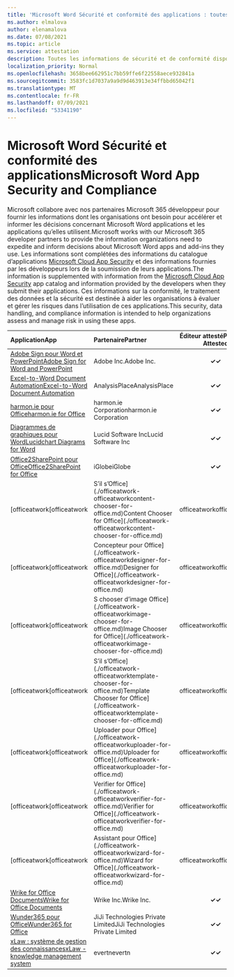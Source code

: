 ```yaml
---
title: 'Microsoft Word Sécurité et conformité des applications : toutes les applications'
ms.author: elmalova
author: elenamalova
ms.date: 07/08/2021
ms.topic: article
ms.service: attestation
description: Toutes les informations de sécurité et de conformité disponibles pour toutes les Microsoft Word applications.
localization_priority: Normal
ms.openlocfilehash: 3658bee662951c7bb59ffe6f22558aece932841a
ms.sourcegitcommit: 3583fc1d7037a9a9d9d463913e34ffbbd65042f1
ms.translationtype: MT
ms.contentlocale: fr-FR
ms.lasthandoff: 07/09/2021
ms.locfileid: "53341190"
---
```

# <a name="microsoft-word-app-security-and-compliance"></a><span data-ttu-id="440bc-103">Microsoft Word Sécurité et conformité des applications</span><span class="sxs-lookup"><span data-stu-id="440bc-103">Microsoft Word App Security and Compliance</span></span>

<span data-ttu-id="440bc-104">Microsoft collabore avec nos partenaires Microsoft 365 développeur pour fournir les informations dont les organisations ont besoin pour accélérer et informer les décisions concernant Microsoft Word applications et les applications qu’elles utilisent.</span><span class="sxs-lookup"><span data-stu-id="440bc-104">Microsoft works with our Microsoft 365 developer partners to provide the information organizations need to expedite and inform decisions about Microsoft Word apps and add-ins they use.</span></span> <span data-ttu-id="440bc-105">Les informations sont complétées des informations du catalogue d’applications [Microsoft Cloud App Security](https://www.microsoft.com/en-us/enterprise-mobility-security/cloud-app-security) et des informations fournies par les développeurs lors de la soumission de leurs applications.</span><span class="sxs-lookup"><span data-stu-id="440bc-105">The information is supplemented with information from the [Microsoft Cloud App Security](https://www.microsoft.com/en-us/enterprise-mobility-security/cloud-app-security) app catalog and information provided by the developers when they submit their applications.</span></span> <span data-ttu-id="440bc-106">Ces informations sur la conformité, le traitement des données et la sécurité est destinée à aider les organisations à évaluer et gérer les risques dans l’utilisation de ces applications.</span><span class="sxs-lookup"><span data-stu-id="440bc-106">This security, data handling, and compliance information is intended to help organizations assess and manage risk in using these apps.</span></span>

| <span data-ttu-id="440bc-107">**Application**</span><span class="sxs-lookup"><span data-stu-id="440bc-107">**App**</span></span> | <span data-ttu-id="440bc-108">**Partenaire**</span><span class="sxs-lookup"><span data-stu-id="440bc-108">**Partner**</span></span> | <span data-ttu-id="440bc-109">**Éditeur attesté**</span><span class="sxs-lookup"><span data-stu-id="440bc-109">**Publisher Attested**</span></span> | <span data-ttu-id="440bc-110">**Certifié**</span><span class="sxs-lookup"><span data-stu-id="440bc-110">**Certified**</span></span> |
|:--------|:------------|:----------------------:|:-------------:|
| [<span data-ttu-id="440bc-111">Adobe Sign pour Word et PowerPoint</span><span class="sxs-lookup"><span data-stu-id="440bc-111">Adobe Sign for Word and PowerPoint</span></span>](./adobe-inc-sign-for-word-and-powerpoint.md) | <span data-ttu-id="440bc-112">Adobe Inc.</span><span class="sxs-lookup"><span data-stu-id="440bc-112">Adobe Inc.</span></span> | <span data-ttu-id="440bc-113">**✓**</span><span class="sxs-lookup"><span data-stu-id="440bc-113">**✓**</span></span> | <img alt="Certified application badge" src="../media/certified-badge.png" height="25" width="25" /> |
| [<span data-ttu-id="440bc-114">Excel-to-Word Document Automation</span><span class="sxs-lookup"><span data-stu-id="440bc-114">Excel-to-Word Document Automation</span></span>](./analysisplace-excel-to-word-document-automation.md) | <span data-ttu-id="440bc-115">AnalysisPlace</span><span class="sxs-lookup"><span data-stu-id="440bc-115">AnalysisPlace</span></span> | <span data-ttu-id="440bc-116">**✓**</span><span class="sxs-lookup"><span data-stu-id="440bc-116">**✓**</span></span> |  |
| [<span data-ttu-id="440bc-117">harmon.ie pour Office</span><span class="sxs-lookup"><span data-stu-id="440bc-117">harmon.ie for Office</span></span>](./harmonie-corporation-for-office.md) | <span data-ttu-id="440bc-118">harmon.ie Corporation</span><span class="sxs-lookup"><span data-stu-id="440bc-118">harmon.ie Corporation</span></span> | <span data-ttu-id="440bc-119">**✓**</span><span class="sxs-lookup"><span data-stu-id="440bc-119">**✓**</span></span> |  |
| [<span data-ttu-id="440bc-120">Diagrammes de graphiques pour Word</span><span class="sxs-lookup"><span data-stu-id="440bc-120">Lucidchart Diagrams for Word</span></span>](./lucid-software-inc-lucidchart-diagrams-for-word.md) | <span data-ttu-id="440bc-121">Lucid Software Inc</span><span class="sxs-lookup"><span data-stu-id="440bc-121">Lucid Software Inc</span></span> | <span data-ttu-id="440bc-122">**✓**</span><span class="sxs-lookup"><span data-stu-id="440bc-122">**✓**</span></span> |  |
| [<span data-ttu-id="440bc-123">Office2SharePoint pour Office</span><span class="sxs-lookup"><span data-stu-id="440bc-123">Office2SharePoint for Office</span></span>](./iglobe-office2sharepoint-for-office.md) | <span data-ttu-id="440bc-124">iGlobe</span><span class="sxs-lookup"><span data-stu-id="440bc-124">iGlobe</span></span> | <span data-ttu-id="440bc-125">**✓**</span><span class="sxs-lookup"><span data-stu-id="440bc-125">**✓**</span></span> | <img alt="Certified application badge" src="../media/certified-badge.png" height="25" width="25" /> |
| <span data-ttu-id="440bc-126">[officeatwork</span><span class="sxs-lookup"><span data-stu-id="440bc-126">[officeatwork</span></span> | <span data-ttu-id="440bc-127">S’il s’Office](./officeatwork-officeatworkcontent-chooser-for-office.md)</span><span class="sxs-lookup"><span data-stu-id="440bc-127">Content Chooser for Office](./officeatwork-officeatworkcontent-chooser-for-office.md)</span></span> | <span data-ttu-id="440bc-128">officeatwork</span><span class="sxs-lookup"><span data-stu-id="440bc-128">officeatwork</span></span> | <span data-ttu-id="440bc-129">**✓**</span><span class="sxs-lookup"><span data-stu-id="440bc-129">**✓**</span></span> | <img alt="Certified application badge" src="../media/certified-badge.png" height="25" width="25" /> |
| <span data-ttu-id="440bc-130">[officeatwork</span><span class="sxs-lookup"><span data-stu-id="440bc-130">[officeatwork</span></span> | <span data-ttu-id="440bc-131">Concepteur pour Office](./officeatwork-officeatworkdesigner-for-office.md)</span><span class="sxs-lookup"><span data-stu-id="440bc-131">Designer for Office](./officeatwork-officeatworkdesigner-for-office.md)</span></span> | <span data-ttu-id="440bc-132">officeatwork</span><span class="sxs-lookup"><span data-stu-id="440bc-132">officeatwork</span></span> | <span data-ttu-id="440bc-133">**✓**</span><span class="sxs-lookup"><span data-stu-id="440bc-133">**✓**</span></span> | <img alt="Certified application badge" src="../media/certified-badge.png" height="25" width="25" /> |
| <span data-ttu-id="440bc-134">[officeatwork</span><span class="sxs-lookup"><span data-stu-id="440bc-134">[officeatwork</span></span> | <span data-ttu-id="440bc-135">S chooser d’image Office](./officeatwork-officeatworkimage-chooser-for-office.md)</span><span class="sxs-lookup"><span data-stu-id="440bc-135">Image Chooser for Office](./officeatwork-officeatworkimage-chooser-for-office.md)</span></span> | <span data-ttu-id="440bc-136">officeatwork</span><span class="sxs-lookup"><span data-stu-id="440bc-136">officeatwork</span></span> | <span data-ttu-id="440bc-137">**✓**</span><span class="sxs-lookup"><span data-stu-id="440bc-137">**✓**</span></span> |  |
| <span data-ttu-id="440bc-138">[officeatwork</span><span class="sxs-lookup"><span data-stu-id="440bc-138">[officeatwork</span></span> | <span data-ttu-id="440bc-139">S’il s’Office](./officeatwork-officeatworktemplate-chooser-for-office.md)</span><span class="sxs-lookup"><span data-stu-id="440bc-139">Template Chooser for Office](./officeatwork-officeatworktemplate-chooser-for-office.md)</span></span> | <span data-ttu-id="440bc-140">officeatwork</span><span class="sxs-lookup"><span data-stu-id="440bc-140">officeatwork</span></span> | <span data-ttu-id="440bc-141">**✓**</span><span class="sxs-lookup"><span data-stu-id="440bc-141">**✓**</span></span> | <img alt="Certified application badge" src="../media/certified-badge.png" height="25" width="25" /> |
| <span data-ttu-id="440bc-142">[officeatwork</span><span class="sxs-lookup"><span data-stu-id="440bc-142">[officeatwork</span></span> | <span data-ttu-id="440bc-143">Uploader pour Office](./officeatwork-officeatworkuploader-for-office.md)</span><span class="sxs-lookup"><span data-stu-id="440bc-143">Uploader for Office](./officeatwork-officeatworkuploader-for-office.md)</span></span> | <span data-ttu-id="440bc-144">officeatwork</span><span class="sxs-lookup"><span data-stu-id="440bc-144">officeatwork</span></span> | <span data-ttu-id="440bc-145">**✓**</span><span class="sxs-lookup"><span data-stu-id="440bc-145">**✓**</span></span> | <img alt="Certified application badge" src="../media/certified-badge.png" height="25" width="25" /> |
| <span data-ttu-id="440bc-146">[officeatwork</span><span class="sxs-lookup"><span data-stu-id="440bc-146">[officeatwork</span></span> | <span data-ttu-id="440bc-147">Verifier for Office](./officeatwork-officeatworkverifier-for-office.md)</span><span class="sxs-lookup"><span data-stu-id="440bc-147">Verifier for Office](./officeatwork-officeatworkverifier-for-office.md)</span></span> | <span data-ttu-id="440bc-148">officeatwork</span><span class="sxs-lookup"><span data-stu-id="440bc-148">officeatwork</span></span> | <span data-ttu-id="440bc-149">**✓**</span><span class="sxs-lookup"><span data-stu-id="440bc-149">**✓**</span></span> | <img alt="Certified application badge" src="../media/certified-badge.png" height="25" width="25" /> |
| <span data-ttu-id="440bc-150">[officeatwork</span><span class="sxs-lookup"><span data-stu-id="440bc-150">[officeatwork</span></span> | <span data-ttu-id="440bc-151">Assistant pour Office](./officeatwork-officeatworkwizard-for-office.md)</span><span class="sxs-lookup"><span data-stu-id="440bc-151">Wizard for Office](./officeatwork-officeatworkwizard-for-office.md)</span></span> | <span data-ttu-id="440bc-152">officeatwork</span><span class="sxs-lookup"><span data-stu-id="440bc-152">officeatwork</span></span> | <span data-ttu-id="440bc-153">**✓**</span><span class="sxs-lookup"><span data-stu-id="440bc-153">**✓**</span></span> | <img alt="Certified application badge" src="../media/certified-badge.png" height="25" width="25" /> |
| [<span data-ttu-id="440bc-154">Wrike for Office Documents</span><span class="sxs-lookup"><span data-stu-id="440bc-154">Wrike for Office Documents</span></span>](./wrike-inc-for-office-documents.md) | <span data-ttu-id="440bc-155">Wrike Inc.</span><span class="sxs-lookup"><span data-stu-id="440bc-155">Wrike Inc.</span></span> | <span data-ttu-id="440bc-156">**✓**</span><span class="sxs-lookup"><span data-stu-id="440bc-156">**✓**</span></span> | <img alt="Certified application badge" src="../media/certified-badge.png" height="25" width="25" /> |
| [<span data-ttu-id="440bc-157">Wunder365 pour Office</span><span class="sxs-lookup"><span data-stu-id="440bc-157">Wunder365 for Office</span></span>](./jiji-technologies-private-limited-wunder365-for-office.md) | <span data-ttu-id="440bc-158">JiJi Technologies Private Limited</span><span class="sxs-lookup"><span data-stu-id="440bc-158">JiJi Technologies Private Limited</span></span> | <span data-ttu-id="440bc-159">**✓**</span><span class="sxs-lookup"><span data-stu-id="440bc-159">**✓**</span></span> |  |
| [<span data-ttu-id="440bc-160">xLaw : système de gestion des connaissances</span><span class="sxs-lookup"><span data-stu-id="440bc-160">xLaw - knowledge management system</span></span>](./evertn-xlaw-knowledge-management-system.md) | <span data-ttu-id="440bc-161">evertn</span><span class="sxs-lookup"><span data-stu-id="440bc-161">evertn</span></span> | <span data-ttu-id="440bc-162">**✓**</span><span class="sxs-lookup"><span data-stu-id="440bc-162">**✓**</span></span> |  |
